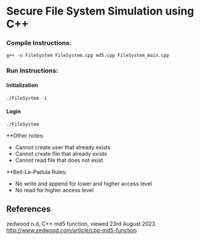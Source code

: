 # Secure File System Simulation using C++

### Compile Instructions:

```
g++ -o FileSystem FileSystem.cpp md5.cpp FileSystem_main.cpp
```

### Run Instructions:

#### Initialization

```
./FileSystem -i
```
#### Login 

```
./FileSystem
```

**Other notes:
- Cannot create user that already exists
- Cannot create file that already exists
- Cannot read file that does not exist

**Bell-La-Padula Rules:
- No write and append for lower and higher access level
- No read for higher access level

## References

zedwood n.d, C++ md5 function, viewed 23rd August 2023
http://www.zedwood.com/article/cpp-md5-function
